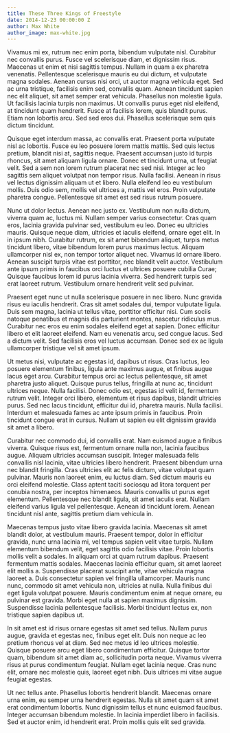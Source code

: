 ```yaml
---
title: These Three Kings of Freestyle
date: 2014-12-23 00:00:00 Z
author: Max White
author_image: max-white.jpg
---
```


Vivamus mi ex, rutrum nec enim porta, bibendum vulputate nisl. Curabitur nec convallis purus. Fusce vel scelerisque diam, et dignissim risus. Maecenas ut enim et nisi sagittis tempus. Nullam in quam a ex pharetra venenatis. Pellentesque scelerisque mauris eu dui dictum, et vulputate magna sodales. Aenean cursus nisi orci, ut auctor magna vehicula eget. Sed ac urna tristique, facilisis enim sed, convallis quam. Aenean tincidunt sapien nec elit aliquet, sit amet semper erat vehicula. Phasellus non molestie ligula. Ut facilisis lacinia turpis non maximus. Ut convallis purus eget nisl eleifend, at tincidunt quam hendrerit. Fusce at facilisis lorem, quis blandit purus. Etiam non lobortis arcu. Sed sed eros dui. Phasellus scelerisque sem quis dictum tincidunt.

Quisque eget interdum massa, ac convallis erat. Praesent porta vulputate nisl ac lobortis. Fusce eu leo posuere lorem mattis mattis. Sed quis lectus pretium, blandit nisi at, sagittis neque. Praesent accumsan justo id turpis rhoncus, sit amet aliquam ligula ornare. Donec et tincidunt urna, ut feugiat velit. Sed a sem non lorem rutrum placerat nec sed nisi. Integer ac leo sagittis sem aliquet volutpat non tempor risus. Nulla facilisi. Aenean in risus vel lectus dignissim aliquam ut et libero. Nulla eleifend leo eu vestibulum mollis. Duis odio sem, mollis vel ultrices a, mattis vel eros. Proin vulputate pharetra congue. Pellentesque sit amet est sed risus rutrum posuere.

Nunc ut dolor lectus. Aenean nec justo ex. Vestibulum non nulla dictum, viverra quam ac, luctus mi. Nullam semper varius consectetur. Cras quam eros, lacinia gravida pulvinar sed, vestibulum eu leo. Donec eu ultricies mauris. Quisque neque diam, ultricies et iaculis eleifend, ornare eget elit. In in ipsum nibh. Curabitur rutrum, ex sit amet bibendum aliquet, turpis metus tincidunt libero, vitae bibendum lorem purus maximus lectus. Aliquam ullamcorper nisl ex, non tempor tortor aliquet nec. Vivamus id ornare libero. Aenean suscipit turpis vitae est porttitor, nec blandit velit auctor. Vestibulum ante ipsum primis in faucibus orci luctus et ultrices posuere cubilia Curae; Quisque faucibus lorem id purus lacinia viverra. Sed hendrerit turpis sed erat laoreet rutrum. Vestibulum ornare hendrerit velit sed pulvinar.

Praesent eget nunc ut nulla scelerisque posuere in nec libero. Nunc gravida risus eu iaculis hendrerit. Cras sit amet sodales dui, tempor vulputate ligula. Duis sem magna, lacinia ut tellus vitae, porttitor efficitur nisi. Cum sociis natoque penatibus et magnis dis parturient montes, nascetur ridiculus mus. Curabitur nec eros eu enim sodales eleifend eget at sapien. Donec efficitur libero et elit laoreet eleifend. Nam eu venenatis arcu, sed congue lacus. Sed a dictum velit. Sed facilisis eros vel luctus accumsan. Donec sed ex ac ligula ullamcorper tristique vel sit amet ipsum.

Ut metus nisi, vulputate ac egestas id, dapibus ut risus. Cras luctus, leo posuere elementum finibus, ligula ante maximus augue, et finibus augue lacus eget arcu. Curabitur tempus orci ac lectus pellentesque, sit amet pharetra justo aliquet. Quisque purus tellus, fringilla at nunc ac, tincidunt ultrices neque. Nulla facilisi. Donec odio est, egestas id velit id, fermentum rutrum velit. Integer orci libero, elementum et risus dapibus, blandit ultricies purus. Sed nec lacus tincidunt, efficitur dui id, pharetra mauris. Nulla facilisi. Interdum et malesuada fames ac ante ipsum primis in faucibus. Proin tincidunt congue erat in cursus. Nullam ut sapien eu elit dignissim gravida sit amet a libero.

Curabitur nec commodo dui, id convallis erat. Nam euismod augue a finibus viverra. Quisque risus est, fermentum ornare nulla non, lacinia faucibus augue. Aliquam ultricies accumsan suscipit. Integer malesuada felis convallis nisl lacinia, vitae ultricies libero hendrerit. Praesent bibendum urna nec blandit fringilla. Cras ultricies elit ac felis dictum, vitae volutpat quam pulvinar. Mauris non laoreet enim, eu luctus diam. Sed dictum mauris eu orci eleifend molestie. Class aptent taciti sociosqu ad litora torquent per conubia nostra, per inceptos himenaeos. Mauris convallis ut purus eget elementum. Pellentesque nec blandit ligula, sit amet iaculis erat. Nullam eleifend varius ligula vel pellentesque. Aenean id tincidunt lorem. Aenean tincidunt nisl ante, sagittis pretium diam vehicula in.

Maecenas tempus justo vitae libero gravida lacinia. Maecenas sit amet blandit dolor, at vestibulum mauris. Praesent tempor, dolor in efficitur gravida, nunc urna lacinia mi, vel tempus sapien velit vitae turpis. Nullam elementum bibendum velit, eget sagittis odio facilisis vitae. Proin lobortis mollis velit a sodales. In aliquam orci at quam rutrum dapibus. Praesent fermentum mattis sodales. Maecenas lacinia efficitur quam, sit amet laoreet elit mollis a. Suspendisse placerat suscipit ante, vitae vehicula magna laoreet a. Duis consectetur sapien vel fringilla ullamcorper. Mauris nunc nunc, commodo sit amet vehicula non, ultricies at nulla. Nulla finibus dui eget ligula volutpat posuere. Mauris condimentum enim at neque ornare, eu pulvinar est gravida. Morbi eget nulla at sapien maximus dignissim. Suspendisse lacinia pellentesque facilisis. Morbi tincidunt lectus ex, non tristique sapien dapibus ut.

In sit amet est id risus ornare egestas sit amet sed tellus. Nullam purus augue, gravida et egestas nec, finibus eget elit. Duis non neque ac leo pretium rhoncus vel at diam. Sed nec metus id leo ultrices molestie. Quisque posuere arcu eget libero condimentum efficitur. Quisque tortor quam, bibendum sit amet diam ac, sollicitudin porta neque. Vivamus viverra risus at purus condimentum feugiat. Nullam eget lacinia neque. Cras nunc elit, ornare nec molestie quis, laoreet eget nibh. Duis ultrices mi vitae augue feugiat egestas.

Ut nec tellus ante. Phasellus lobortis hendrerit blandit. Maecenas ornare urna enim, eu semper urna hendrerit egestas. Nulla sit amet quam sit amet erat condimentum lobortis. Nunc dignissim tellus et nunc euismod faucibus. Integer accumsan bibendum molestie. In lacinia imperdiet libero in facilisis. Sed et auctor enim, id hendrerit erat. Proin mollis quis elit sed gravida.